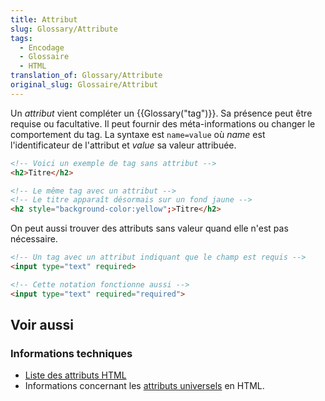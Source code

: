 ```yaml
---
title: Attribut
slug: Glossary/Attribute
tags:
  - Encodage
  - Glossaire
  - HTML
translation_of: Glossary/Attribute
original_slug: Glossaire/Attribut
---
```


Un _attribut_ vient compléter un {{Glossary("tag")}}. Sa présence peut être requise ou facultative. Il peut fournir des méta-informations ou changer le comportement du tag. La syntaxe est `name=value` où _name_ est l'identificateur de l'attribut et _value_ sa valeur attribuée.

```html
<!-- Voici un exemple de tag sans attribut -->
<h2>Titre</h2>

<!-- Le même tag avec un attribut -->
<!-- Le titre apparaît désormais sur un fond jaune -->
<h2 style="background-color:yellow";>Titre</h2>
```

On peut aussi trouver des attributs sans valeur quand elle n'est pas nécessaire.

```html
<!-- Un tag avec un attribut indiquant que le champ est requis -->
<input type="text" required>

<!-- Cette notation fonctionne aussi -->
<input type="text" required="required">
```

## Voir aussi

### Informations techniques

- [Liste des attributs HTML](/fr/docs/Web/HTML/Attributs)
- Informations concernant les [attributs universels](/fr/docs/Web/HTML/Attributs_universels) en HTML.
